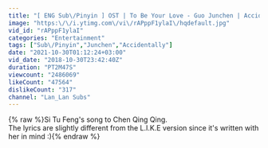 ```yaml
---
title: "[ ENG Sub\/Pinyin ] OST | To Be Your Love - Guo Junchen | Accidentally in Love"
image: "https:\/\/i.ytimg.com\/vi\/rAPppF1ylaI\/hqdefault.jpg"
vid_id: "rAPppF1ylaI"
categories: "Entertainment"
tags: ["Sub\/Pinyin","Junchen","Accidentally"]
date: "2021-10-30T01:12:24+03:00"
vid_date: "2018-10-30T23:42:40Z"
duration: "PT2M47S"
viewcount: "2486069"
likeCount: "47564"
dislikeCount: "317"
channel: "Lan_Lan Subs"
---
```

{% raw %}Si Tu Feng's song to Chen Qing Qing.<br />The lyrics are slightly different from the L.I.K.E version since it's written with her in mind :){% endraw %}

